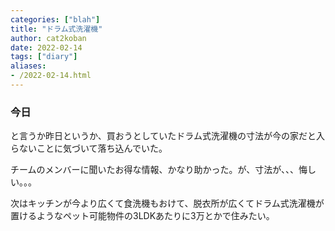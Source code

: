 ```yaml
---
categories: ["blah"]
title: "ドラム式洗濯機"
author: cat2koban
date: 2022-02-14
tags: ["diary"]
aliases:
- /2022-02-14.html
---
```


### 今日

と言うか昨日というか、買おうとしていたドラム式洗濯機の寸法が今の家だと入らないことに気づいて落ち込んでいた。

チームのメンバーに聞いたお得な情報、かなり助かった。が、寸法が、、、悔しい。。。

次はキッチンが今より広くて食洗機もおけて、脱衣所が広くてドラム式洗濯機が置けるようなペット可能物件の3LDKあたりに3万とかで住みたい。
